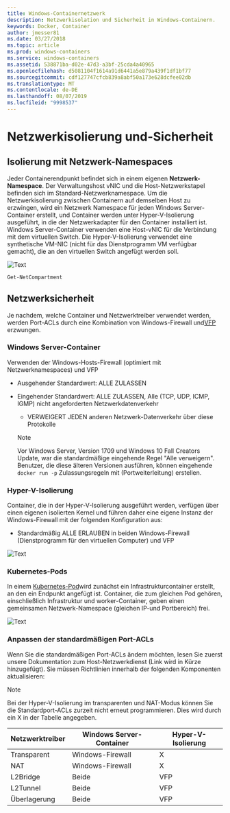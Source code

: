 ```yaml
---
title: Windows-Containernetzwerk
description: Netzwerkisolation und Sicherheit in Windows-Containern.
keywords: Docker, Container
author: jmesser81
ms.date: 03/27/2018
ms.topic: article
ms.prod: windows-containers
ms.service: windows-containers
ms.assetid: 538871ba-d02e-47d3-a3bf-25cda4a40965
ms.openlocfilehash: d5081104f1614a91d6441a5e879a439f1df1bf77
ms.sourcegitcommit: cdf127747cfcb839a8abf50a173e628dcfee02db
ms.translationtype: MT
ms.contentlocale: de-DE
ms.lasthandoff: 08/07/2019
ms.locfileid: "9998537"
---
```

# <a name="network-isolation-and-security"></a>Netzwerkisolierung und-Sicherheit

## <a name="isolation-with-network-namespaces"></a>Isolierung mit Netzwerk-Namespaces

Jeder Containerendpunkt befindet sich in einem eigenen __Netzwerk-Namespace__. Der Verwaltungshost vNIC und die Host-Netzwerkstapel befinden sich im Standard-Netzwerknamespace. Um die Netzwerkisolierung zwischen Containern auf demselben Host zu erzwingen, wird ein Netzwerk Namespace für jeden Windows Server-Container erstellt, und Container werden unter Hyper-V-Isolierung ausgeführt, in die der Netzwerkadapter für den Container installiert ist. Windows Server-Container verwenden eine Host-vNIC für die Verbindung mit dem virtuellen Switch. Die Hyper-V-Isolierung verwendet eine synthetische VM-NIC (nicht für das Dienstprogramm VM verfügbar gemacht), die an den virtuellen Switch angefügt werden soll.

![Text](media/network-compartment-visual.png)

```powershell
Get-NetCompartment
```

## <a name="network-security"></a>Netzwerksicherheit

Je nachdem, welche Container und Netzwerktreiber verwendet werden, werden Port-ACLs durch eine Kombination von Windows-Firewall und[VFP](https://www.microsoft.com/research/project/azure-virtual-filtering-platform/) erzwungen.

### <a name="windows-server-containers"></a>Windows Server-Container

Verwenden der Windows-Hosts-Firewall (optimiert mit Netzwerknamespaces) und VFP

* Ausgehender Standardwert: ALLE ZULASSEN
* Eingehender Standardwert: ALLE ZULASSEN, Alle (TCP, UDP, ICMP, IGMP) nicht angeforderten Netzwerkdatenverkehr
  * VERWEIGERT JEDEN anderen Netzwerk-Datenverkehr über diese Protokolle

  >[!NOTE]
  >Vor Windows Server, Version 1709 und Windows 10 Fall Creators Update, war die standardmäßige eingehende Regel "Alle verweigern". Benutzer, die diese älteren Versionen ausführen, können eingehende ``docker run -p`` Zulassungsregeln mit (Portweiterleitung) erstellen.

### <a name="hyper-v-isolation"></a>Hyper-V-Isolierung

Container, die in der Hyper-V-Isolierung ausgeführt werden, verfügen über einen eigenen isolierten Kernel und führen daher eine eigene Instanz der Windows-Firewall mit der folgenden Konfiguration aus:

* Standardmäßig ALLE ERLAUBEN in beiden Windows-Firewall (Dienstprogramm für den virtuellen Computer) und VFP

![Text](media/windows-firewall-containers.png)

### <a name="kubernetes-pods"></a>Kubernetes-Pods

In einem [Kubernetes-Pod](https://kubernetes.io/docs/concepts/workloads/pods/pod/)wird zunächst ein Infrastrukturcontainer erstellt, an den ein Endpunkt angefügt ist. Container, die zum gleichen Pod gehören, einschließlich Infrastruktur und worker-Container, geben einen gemeinsamen Netzwerk-Namespace (gleichen IP-und Portbereich) frei.

![Text](media/pod-network-compartment.png)

### <a name="customizing-default-port-acls"></a>Anpassen der standardmäßigen Port-ACLs

Wenn Sie die standardmäßigen Port-ACLs ändern möchten, lesen Sie zuerst unsere Dokumentation zum Host-Netzwerkdienst (Link wird in Kürze hinzugefügt). Sie müssen Richtlinien innerhalb der folgenden Komponenten aktualisieren:

>[!NOTE]
>Bei der Hyper-V-Isolierung im transparenten und NAT-Modus können Sie die Standardport-ACLs zurzeit nicht erneut programmieren. Dies wird durch ein X in der Tabelle angegeben.

| Netzwerktreiber | Windows Server-Container | Hyper-V-Isolierung  |
| -------------- |-------------------------- | ------------------- |
| Transparent | Windows-Firewall | X |
| NAT | Windows-Firewall | X |
| L2Bridge | Beide | VFP |
| L2Tunnel | Beide | VFP |
| Überlagerung  | Beide | VFP |